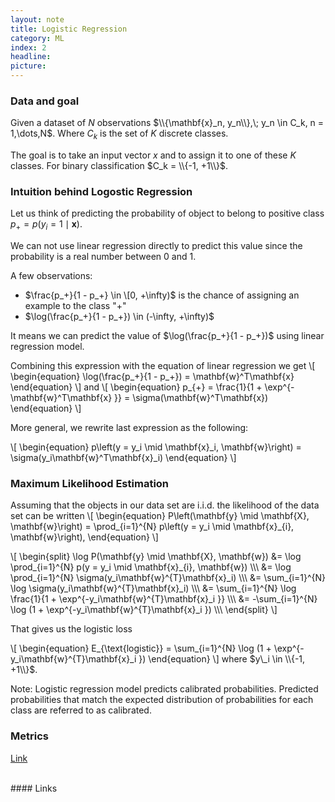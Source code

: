 ```yaml
---
layout: note
title: Logistic Regression
category: ML
index: 2
headline: 
picture:
---
```


### Data and goal

Given a dataset of $N$ observations $\\{\mathbf{x}_n, y_n\\},\; y_n \in C_k, n = 1,\dots,N$.
Where $C_k$ is the set of $K$ discrete classes. 

The goal is to take an input vector $x$ and to assign it to one of these $K$ classes.
For binary classification $C_k = \\{-1, +1\\}$.


### Intuition behind Logostic Regression

Let us think of predicting the probability of object to belong to positive class 
$p_+ = p\left(y_i = 1 \mid \mathbf{x}\right)$.

We can not use linear regression directly to predict this value 
since the probability is a  real number between 0 and 1.

A few observations:

- $\frac{p_+}{1 - p_+} \in \[0, +\infty)$ is the chance of assigning an example to the class "+"
- $\log(\frac{p_+}{1 - p_+}) \in (-\infty, +\infty)$

It means we can predict the value of $\log(\frac{p_+}{1 - p_+})$ using linear regression model.

Combining this expression with the equation of linear regression we get
\\[
\begin{equation}
\log(\frac{p_+}{1 - p_+}) = \mathbf{w}^T\mathbf{x}
\end{equation}
\\]
and
\\[
\begin{equation}
p_{+} = \frac{1}{1 + \exp^{-\mathbf{w}^T\mathbf{x} }} = \sigma(\mathbf{w}^T\mathbf{x})
\end{equation}
\\]

More general, we rewrite last expression as the following:

\\[
\begin{equation}
p\left(y = y_i \mid \mathbf{x}_i, \mathbf{w}\right) = \sigma(y_i\mathbf{w}^T\mathbf{x}_i)
\end{equation}
\\]

###  Maximum Likelihood Estimation

Assuming that the objects in our data set are i.i.d. the likelihood of the data set can be written
\\[
\begin{equation}
P\left(\mathbf{y} \mid \mathbf{X}, \mathbf{w}\right) = \prod_{i=1}^{N} p\left(y = y_i \mid \mathbf{x}_{i}, \mathbf{w}\right),
\end{equation}
\\]


\\[
\begin{split}
\log P(\mathbf{y} \mid \mathbf{X}, \mathbf{w}) &= \log \prod_{i=1}^{N} p(y = y_i \mid \mathbf{x}_{i}, \mathbf{w}) \\\\\\
 &= \log \prod\_{i=1}^{N} \sigma(y\_i\mathbf{w}^{T}\mathbf{x}\_i) \\\\\\
 &= \sum\_{i=1}^{N} \log \sigma(y\_i\mathbf{w}^{T}\mathbf{x}\_i) \\\\\\
 &= \sum\_{i=1}^{N} \log \frac{1}{1 + \exp^{-y\_i\mathbf{w}^{T}\mathbf{x}_i }} \\\\\\
  &= -\sum\_{i=1}^{N} \log (1 + \exp^{-y\_i\mathbf{w}^{T}\mathbf{x}_i }) \\\\\\
\end{split}
\\]

That gives us the logistic loss

\\[
\begin{equation}
E_{\text{logistic}} = \sum\_{i=1}^{N} \log (1 + \exp^{-y\_i\mathbf{w}^{T}\mathbf{x}_i })
\end{equation}
\\]
where $y\_i \in \\{-1, +1\\}$.


Note: Logistic regression model predicts calibrated probabilities.
Predicted probabilities that match the expected distribution of probabilities for each class are referred to as calibrated. 


### Metrics
[Link](/notes/ml_fundamentals.html)

<br>
#### Links
